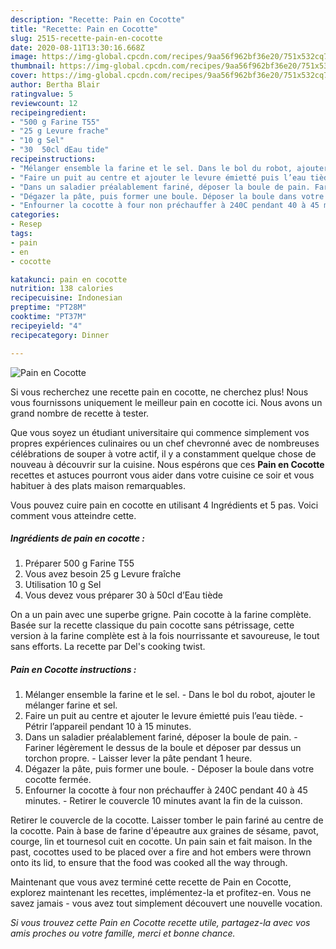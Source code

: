 ```yaml
---
description: "Recette: Pain en Cocotte"
title: "Recette: Pain en Cocotte"
slug: 2515-recette-pain-en-cocotte
date: 2020-08-11T13:30:16.668Z
image: https://img-global.cpcdn.com/recipes/9aa56f962bf36e20/751x532cq70/pain-en-cocotte-photo-principale-de-la-recette.jpg
thumbnail: https://img-global.cpcdn.com/recipes/9aa56f962bf36e20/751x532cq70/pain-en-cocotte-photo-principale-de-la-recette.jpg
cover: https://img-global.cpcdn.com/recipes/9aa56f962bf36e20/751x532cq70/pain-en-cocotte-photo-principale-de-la-recette.jpg
author: Bertha Blair
ratingvalue: 5
reviewcount: 12
recipeingredient:
- "500 g Farine T55"
- "25 g Levure frache"
- "10 g Sel"
- "30  50cl dEau tide"
recipeinstructions:
- "Mélanger ensemble la farine et le sel. Dans le bol du robot, ajouter le mélanger farine et sel."
- "Faire un puit au centre et ajouter le levure émietté puis l’eau tiède. Pétrir l’appareil pendant 10 à 15 minutes."
- "Dans un saladier préalablement fariné, déposer la boule de pain. Fariner légèrement le dessus de la boule et déposer par dessus un torchon propre. Laisser lever la pâte pendant 1 heure."
- "Dégazer la pâte, puis former une boule. Déposer la boule dans votre cocotte fermée."
- "Enfourner la cocotte à four non préchauffer à 240C pendant 40 à 45 minutes. Retirer le couvercle 10 minutes avant la fin de la cuisson."
categories:
- Resep
tags:
- pain
- en
- cocotte

katakunci: pain en cocotte 
nutrition: 138 calories
recipecuisine: Indonesian
preptime: "PT28M"
cooktime: "PT37M"
recipeyield: "4"
recipecategory: Dinner

---
```



![Pain en Cocotte](https://img-global.cpcdn.com/recipes/9aa56f962bf36e20/751x532cq70/pain-en-cocotte-photo-principale-de-la-recette.jpg)

Si vous recherchez une recette pain en cocotte, ne cherchez plus! Nous vous fournissons uniquement le meilleur pain en cocotte ici. Nous avons un grand nombre de recette à tester.

Que vous soyez un étudiant universitaire qui commence simplement vos propres expériences culinaires ou un chef chevronné avec de nombreuses célébrations de souper à votre actif, il y a constamment quelque chose de nouveau à découvrir sur la cuisine. Nous espérons que ces <strong> Pain en Cocotte </strong> recettes et astuces pourront vous aider dans votre cuisine ce soir et vous habituer à des plats maison remarquables.

<!--inarticleads1-->

Vous pouvez cuire pain en cocotte en utilisant 4 Ingrédients et 5 pas. Voici comment vous atteindre cette.

##### Ingrédients de pain en cocotte :

1. Préparer 500 g Farine T55
1. Vous avez besoin 25 g Levure fraîche
1. Utilisation 10 g Sel
1. Vous devez vous préparer 30 à 50cl d’Eau tiède


On a un pain avec une superbe grigne. Pain cocotte à la farine complète. Basée sur la recette classique du pain cocotte sans pétrissage, cette version à la farine complète est à la fois nourrissante et savoureuse, le tout sans efforts. La recette par Del&#39;s cooking twist. 

<!--inarticleads2-->

##### Pain en Cocotte instructions :

1. Mélanger ensemble la farine et le sel. - Dans le bol du robot, ajouter le mélanger farine et sel.
1. Faire un puit au centre et ajouter le levure émietté puis l’eau tiède. - Pétrir l’appareil pendant 10 à 15 minutes.
1. Dans un saladier préalablement fariné, déposer la boule de pain. - Fariner légèrement le dessus de la boule et déposer par dessus un torchon propre. - Laisser lever la pâte pendant 1 heure.
1. Dégazer la pâte, puis former une boule. - Déposer la boule dans votre cocotte fermée.
1. Enfourner la cocotte à four non préchauffer à 240C pendant 40 à 45 minutes. - Retirer le couvercle 10 minutes avant la fin de la cuisson.


Retirer le couvercle de la cocotte. Laisser tomber le pain fariné au centre de la cocotte. Pain à base de farine d&#39;épeautre aux graines de sésame, pavot, courge, lin et tournesol cuit en cocotte. Un pain sain et fait maison. In the past, cocottes used to be placed over a fire and hot embers were thrown onto its lid, to ensure that the food was cooked all the way through. 

<!--inarticleads1-->

<p>
Maintenant que vous avez terminé cette recette de Pain en Cocotte, explorez maintenant les recettes, implémentez-la et profitez-en. Vous ne savez jamais - vous avez tout simplement découvert une nouvelle vocation.
</p>

<p>
<i>Si vous trouvez cette Pain en Cocotte recette utile, partagez-la avec vos amis proches ou votre famille, merci et bonne chance.</i>
</p>
